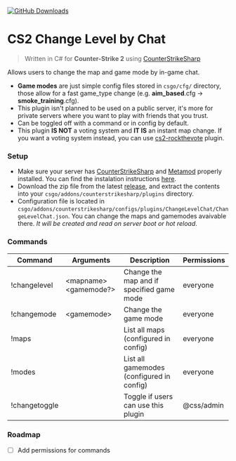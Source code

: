 [![GitHub Downloads](https://img.shields.io/github/downloads/Kamiloo13/CS2_ChangeLevelChat/total.svg?style=flat-square&label=Downloads)](https://github.com/Kamiloo13/CS2_ChangeLevelChat/releases/latest)

# CS2 Change Level by Chat
> Written in C# for **Counter-Strike 2** using [CounterStrikeSharp](https://github.com/roflmuffin/CounterStrikeSharp)

Allows users to change the map and game mode by in-game chat. 
- **Game modes** are just simple config files stored in `csgo/cfg/` directory, those allow for a fast game_type change (e.g. **aim_based**.cfg -> **smoke_training**.cfg).
- This plugin isn't planned to be used on a public server, it's more for private servers where you want to play with friends that you trust. 
- Can be toggled off with a command or in config by default.
- This plugin **IS NOT** a voting system and **IT IS** an instant map change. If you want a voting system instead, you can use [cs2-rockthevote](https://github.com/abnerfs/cs2-rockthevote) plugin.

### Setup
* Make sure your server has [CounterStrikeSharp](https://github.com/roflmuffin/CounterStrikeSharp) and [Metamod](https://www.sourcemm.net/downloads.php/?branch=master) properly installed. You can find the instalation instructions [here](https://docs.cssharp.dev/docs/guides/getting-started.html).
* Download the zip file from the latest [release](https://github.com/Kamiloo13/CS2_ChangeLevelChat/releases), and extract the contents into your `csgo/addons/counterstrikesharp/plugins` directory.
* Configuration file is located in `csgo/addons/counterstrikesharp/configs/plugins/ChangeLevelChat/ChangeLevelChat.json`. You can change the maps and gamemodes avaivable there. *It will be created and read on server boot or hot reload*.


### Commands
| Command         | Arguments                         | Description                                                          | Permissions |
|-----------------|-----------------------------------|----------------------------------------------------------------------|-------------|
| !changelevel    | \<mapname\> \<gamemode?\>         | Change the map and if specified game mode                            | everyone    |
| !changemode     | \<gamemode>                       | Change the game mode                                                 | everyone    |
| !maps           |                                   | List all maps (configured in config)                                 | everyone    |
| !modes          |                                   | List all gamemodes (configured in config)                            | everyone    |
| !changetoggle   |                                   | Toggle if users can use this plugin                                  | @css/admin  |

### Roadmap
- [ ] Add permissions for commands

